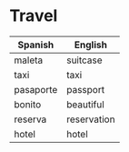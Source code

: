 # Travel

| Spanish | English | 
| ----- | ------- | 
| maleta | suitcase | 
| taxi | taxi |
| pasaporte | passport |
| bonito | beautiful |
| reserva | reservation |
| hotel | hotel |
